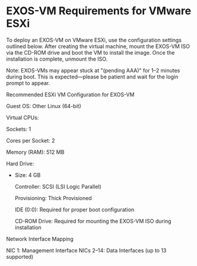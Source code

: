 # EXOS-VM Requirements for VMware ESXi

To deploy an EXOS-VM on VMware ESXi, use the configuration settings outlined below. After creating the virtual machine, mount the EXOS-VM ISO via the CD-ROM drive and boot the VM to install the image. Once the installation is complete, unmount the ISO.

   Note: EXOS-VMs may appear stuck at "(pending AAA)" for 1–2 minutes during boot. This is expected—please be patient and wait for the login prompt to appear.

Recommended ESXi VM Configuration for EXOS-VM

   Guest OS: Other Linux (64-bit)

   Virtual CPUs:

   Sockets: 1

   Cores per Socket: 2

   Memory (RAM): 512 MB

   Hard Drive:

  - Size: 4 GB

      Controller: SCSI (LSI Logic Parallel)

       Provisioning: Thick Provisioned

      IDE (0:0): Required for proper boot configuration

    CD-ROM Drive: Required for mounting the EXOS-VM ISO during installation

Network Interface Mapping

   NIC 1: Management Interface
   NICs 2–14: Data Interfaces (up to 13 supported)
